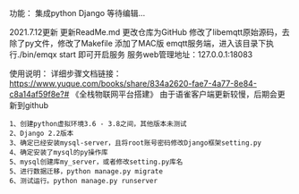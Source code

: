 功能：
    集成python Django
    等待编辑...

2021.7.12更新
    更新ReadMe.md
    更改仓库为GitHub
    修改了libemqtt原始源码，去除了py文件，修改了Makefile
    添加了MAC版 emqtt服务端，进入该目录下执行./bin/emqx start 即可开启服务
    服务web管理地址：127.0.0.1:18083

使用说明：
    详细步骤文档链接：https://www.yuque.com/books/share/834a2620-fae7-4a77-8e84-c8a14af59f8e?# 《全栈物联网平台搭建》
    由于语雀客户端更新较慢，后期会更新到github

    1、创建python虚拟环境3.6 - 3.8之间，其他版本未测试
    2、Django 2.2版本
    3、确定已经安装mysql-server，且将root账号密码修改Django框架setting.py
    4、确定安装了mysql的py操作库
    5、mysql创建库my_server，或者修改setting.py库名
    5、进行数据迁移，python manage.py migrate
    6、测试运行。python manage.py runserver
